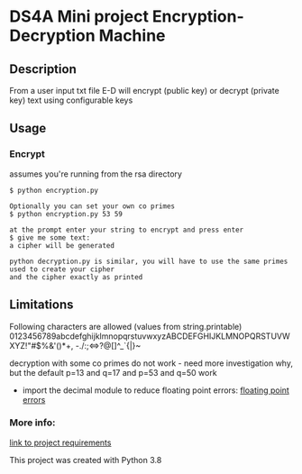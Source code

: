 # DS4A Mini project Encryption-Decryption Machine

## Description
From a user input txt file E-D will encrypt (public key) or decrypt (private key) text using configurable keys

## Usage
###  Encrypt
assumes you're running from the rsa directory

```
$ python encryption.py 

Optionally you can set your own co primes
$ python encryption.py 53 59

at the prompt enter your string to encrypt and press enter
$ give me some text: 
a cipher will be generated

python decryption.py is similar, you will have to use the same primes used to create your cipher
and the cipher exactly as printed
```



## Limitations
Following characters are allowed (values from string.printable)
0123456789abcdefghijklmnopqrstuvwxyzABCDEFGHIJKLMNOPQRSTUVWXYZ!"#$%&'()*+, -./:;<=>?@[\]^_`{|}~

decryption with some co primes do not work - need more investigation why, but the default p=13 and q=17 and p=53 and q=50  work

- import the decimal module to reduce floating point errors: [floating point errors](https://medium.com/code-85/how-to-stop-floating-point-arithmetic-errors-in-python-a98d3a63ccc8)
### More info:
[link to project requirements](https://s3.us-east-2.amazonaws.com/ds4a-empowerment-2.0/cases/training/Encryption-Decryption+Mini-Project.pdf?latest=true)

This project was created with Python 3.8



